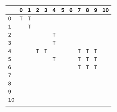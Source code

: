
|     | 0   | 1   | 2   | 3   | 4   | 5   | 6   | 7   | 8   | 9   | 10  |
| --- | --- | --- | --- | --- | --- | --- | --- | --- | --- | --- | --- |
| 0   | T   | T   |     |     |     |     |     |     |     |     |     |
| 1   |     | T   |     |     |     |     |     |     |     |     |     |
| 2   |     |     |     |     | T   |     |     |     |     |     |     |
| 3   |     |     |     |     | T   |     |     |     |     |     |     |
| 4   |     |     | T   | T   |     |     |     | T   | T   | T   |     |
| 5   |     |     |     |     | T   |     |     | T   | T   | T   |     |
| 6   |     |     |     |     |     |     |     | T   | T   | T   |     |
| 7   |     |     |     |     |     |     |     |     |     |     |     |
| 8   |     |     |     |     |     |     |     |     |     |     |     |
| 9   |     |     |     |     |     |     |     |     |     |     |     |
| 10  |     |     |     |     |     |     |     |     |     |     |     |
|     |     |     |     |     |     |     |     |     |     |     |     |

